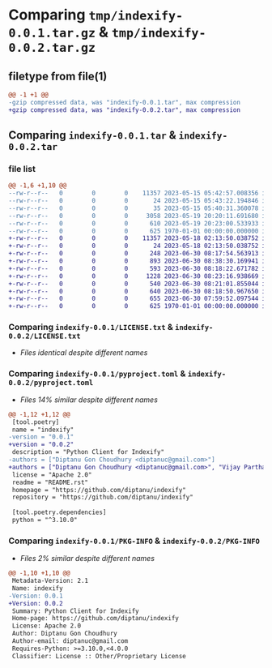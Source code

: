 # Comparing `tmp/indexify-0.0.1.tar.gz` & `tmp/indexify-0.0.2.tar.gz`

## filetype from file(1)

```diff
@@ -1 +1 @@
-gzip compressed data, was "indexify-0.0.1.tar", max compression
+gzip compressed data, was "indexify-0.0.2.tar", max compression
```

## Comparing `indexify-0.0.1.tar` & `indexify-0.0.2.tar`

### file list

```diff
@@ -1,6 +1,10 @@
--rw-r--r--   0        0        0    11357 2023-05-15 05:42:57.008356 indexify-0.0.1/LICENSE.txt
--rw-r--r--   0        0        0       24 2023-05-15 05:43:22.194846 indexify-0.0.1/README.rst
--rw-r--r--   0        0        0       35 2023-05-15 05:40:31.360078 indexify-0.0.1/indexify/__init__.py
--rw-r--r--   0        0        0     3058 2023-05-19 20:20:11.691680 indexify-0.0.1/indexify/indexify.py
--rw-r--r--   0        0        0      610 2023-05-19 20:23:00.533933 indexify-0.0.1/pyproject.toml
--rw-r--r--   0        0        0      625 1970-01-01 00:00:00.000000 indexify-0.0.1/PKG-INFO
+-rw-r--r--   0        0        0    11357 2023-05-18 02:13:50.038752 indexify-0.0.2/LICENSE.txt
+-rw-r--r--   0        0        0       24 2023-05-18 02:13:50.038752 indexify-0.0.2/README.rst
+-rw-r--r--   0        0        0      248 2023-06-30 08:17:54.563913 indexify-0.0.2/indexify/__init__.py
+-rw-r--r--   0        0        0      893 2023-06-30 08:38:30.169941 indexify-0.0.2/indexify/data_containers.py
+-rw-r--r--   0        0        0      593 2023-06-30 08:18:22.671782 indexify-0.0.2/indexify/index.py
+-rw-r--r--   0        0        0     1228 2023-06-30 08:23:16.938669 indexify-0.0.2/indexify/memory.py
+-rw-r--r--   0        0        0      540 2023-06-30 08:21:01.855044 indexify-0.0.2/indexify/repository.py
+-rw-r--r--   0        0        0      640 2023-06-30 08:18:50.967650 indexify-0.0.2/indexify/utils.py
+-rw-r--r--   0        0        0      655 2023-06-30 07:59:52.097544 indexify-0.0.2/pyproject.toml
+-rw-r--r--   0        0        0      625 1970-01-01 00:00:00.000000 indexify-0.0.2/PKG-INFO
```

### Comparing `indexify-0.0.1/LICENSE.txt` & `indexify-0.0.2/LICENSE.txt`

 * *Files identical despite different names*

### Comparing `indexify-0.0.1/pyproject.toml` & `indexify-0.0.2/pyproject.toml`

 * *Files 14% similar despite different names*

```diff
@@ -1,12 +1,12 @@
 [tool.poetry]
 name = "indexify"
-version = "0.0.1"
+version = "0.0.2"
 description = "Python Client for Indexify"
-authors = ["Diptanu Gon Choudhury <diptanuc@gmail.com>"]
+authors = ["Diptanu Gon Choudhury <diptanuc@gmail.com>", "Vijay Parthasarathy <vijay2win@gmail.com>"]
 license = "Apache 2.0"
 readme = "README.rst"
 homepage = "https://github.com/diptanu/indexify"
 repository = "https://github.com/diptanu/indexify"
 
 [tool.poetry.dependencies]
 python = "^3.10.0"
```

### Comparing `indexify-0.0.1/PKG-INFO` & `indexify-0.0.2/PKG-INFO`

 * *Files 2% similar despite different names*

```diff
@@ -1,10 +1,10 @@
 Metadata-Version: 2.1
 Name: indexify
-Version: 0.0.1
+Version: 0.0.2
 Summary: Python Client for Indexify
 Home-page: https://github.com/diptanu/indexify
 License: Apache 2.0
 Author: Diptanu Gon Choudhury
 Author-email: diptanuc@gmail.com
 Requires-Python: >=3.10.0,<4.0.0
 Classifier: License :: Other/Proprietary License
```

